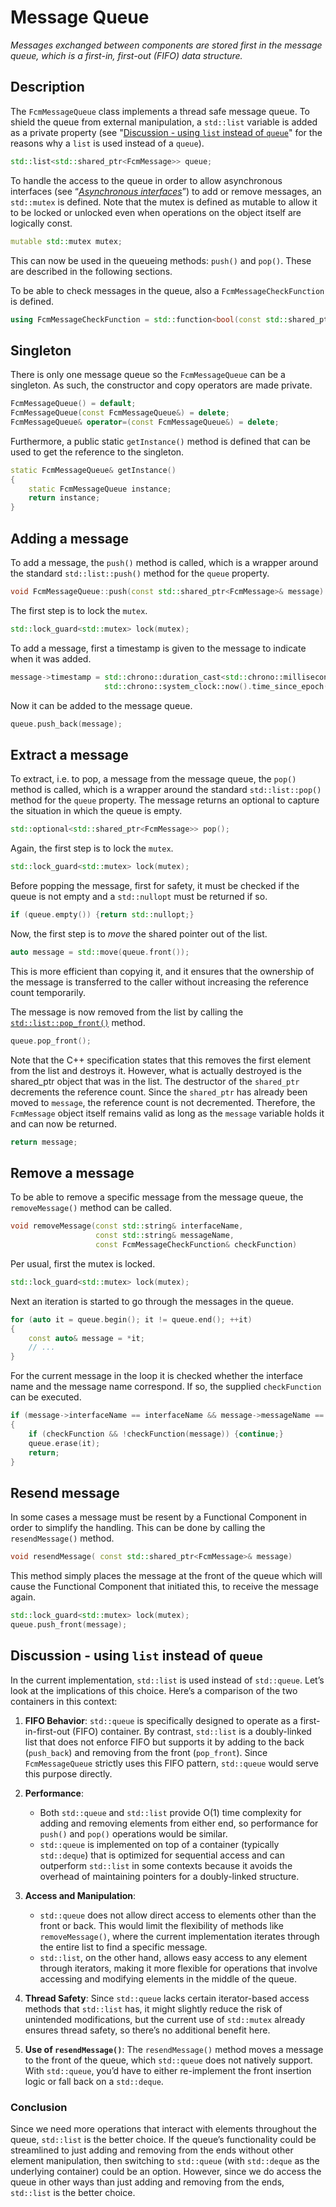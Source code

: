 # Message Queue
_Messages exchanged between components are stored first in the message queue, which is a first-in, first-out (FIFO) data structure._

## Description

The `FcmMessageQueue` class implements a thread safe message queue. To shield the queue from external manipulation, a `std::list` variable is added as a private property (see "[Discussion - using `list` instead of `queue`](MessageQueue.md#discussion-using-list-instead-of-queue)" for the reasons why a `list` is used instead of a `queue`).

```cpp
std::list<std::shared_ptr<FcmMessage>> queue;
```

To handle the access to the queue in order to allow asynchronous interfaces (see “_[Asynchronous interfaces](AsyncInterfaceHandler.md)_”) to add or remove messages, an `std::mutex` is defined. Note that the mutex is defined as mutable to allow it to be locked or unlocked even when operations on the object itself are logically const.

```cpp
mutable std::mutex mutex;
```

This can now be used in the queueing methods: `push()` and `pop()`. These are described in the following sections.

To be able to check messages in the queue, also a `FcmMessageCheckFunction` is defined.

```cpp
using FcmMessageCheckFunction = std::function<bool(const std::shared_ptr<FcmMessage>&)>;
```

## Singleton

There is only one message queue so the `FcmMessageQueue` can be a singleton. As such, the constructor and copy operators are made private.

```cpp
FcmMessageQueue() = default;
FcmMessageQueue(const FcmMessageQueue&) = delete;
FcmMessageQueue& operator=(const FcmMessageQueue&) = delete;
```

Furthermore, a public static `getInstance()` method is defined that can be used to get the reference to the singleton.

```cpp
static FcmMessageQueue& getInstance()
{
    static FcmMessageQueue instance;
    return instance;
}
```

## Adding a message

To add a message, the `push()` method is called, which is a wrapper around the standard `std::list::push()` method for the `queue` property.

```cpp
void FcmMessageQueue::push(const std::shared_ptr<FcmMessage>& message)
```

The first step is to lock the `mutex`.

```cpp
std::lock_guard<std::mutex> lock(mutex);
```

To add a message, first a timestamp is given to the message to indicate when it was added.

```cpp
message->timestamp = std::chrono::duration_cast<std::chrono::milliseconds>(
                     std::chrono::system_clock::now().time_since_epoch()).count();
```

Now it can be added to the message queue.

```cpp
queue.push_back(message);
```

## Extract a message

To extract, i.e. to pop, a message from the message queue, the  `pop()` method is called, which is a wrapper around the standard `std::list::pop()` method for the `queue` property. The message returns an optional to capture the situation in which the queue is empty.

```cpp
std::optional<std::shared_ptr<FcmMessage>> pop();
```

Again, the first step is to lock the `mutex`.

```cpp
std::lock_guard<std::mutex> lock(mutex);
```

Before popping the message, first for safety, it must be checked if the queue is not empty and a `std::nullopt` must be returned if so.

```cpp
if (queue.empty()) {return std::nullopt;}
```

Now, the first step is to _move_ the shared pointer out of the list.

```cpp
auto message = std::move(queue.front());
```

This is more efficient than copying it, and it ensures that the ownership of the message is transferred to the caller without increasing the reference count temporarily.

The message is now removed from the list by calling the <code>[std::list::pop_front()](https://cplusplus.com/reference/list/list/pop_front/)</code> method.

```cpp
queue.pop_front();
```

Note that the C++ specification states that this removes the first element from the list and destroys it. However, what is actually destroyed is the shared_ptr object that was in the list. The destructor of the `shared_ptr` decrements the reference count. Since the `shared_ptr` has already been moved to `message`, the reference count is not decremented. Therefore, the `FcmMessage` object itself remains valid as long as the `message` variable holds it and can now be returned.

```cpp
return message;
```

## Remove a message

To be able to remove a specific message from the message queue, the `removeMessage()` method can be called.

```cpp
void removeMessage(const std::string& interfaceName,
                   const std::string& messageName,
                   const FcmMessageCheckFunction& checkFunction)
```

Per usual, first the mutex is locked.

```cpp
std::lock_guard<std::mutex> lock(mutex);
```

Next an iteration is started to go through the messages in the queue.

```cpp
for (auto it = queue.begin(); it != queue.end(); ++it)
{
    const auto& message = *it;
    // ...
}
```

For the current message in the loop it is checked whether the interface name and the message name correspond. If so, the supplied `checkFunction` can be executed.

```cpp
if (message->interfaceName == interfaceName && message->messageName == messageName)
{
    if (checkFunction && !checkFunction(message)) {continue;}
    queue.erase(it);
    return;
}
```

## Resend message

In some cases a message must be resent by a Functional Component in order to simplify the handling. This can be done by calling the `resendMessage()` method.

```cpp
void resendMessage( const std::shared_ptr<FcmMessage>& message)
```

This method simply places the message at the front of the queue which will cause the Functional Component that initiated this, to receive the message again.

```cpp
std::lock_guard<std::mutex> lock(mutex);
queue.push_front(message);
```

## Discussion - using `list` instead of `queue`

In the current implementation, `std::list` is used instead of `std::queue`. Let’s look at the implications of this choice. Here’s a comparison of the two containers in this context:

1. **FIFO Behavior**: `std::queue` is specifically designed to operate as a first-in-first-out (FIFO) container. By contrast, `std::list` is a doubly-linked list that does not enforce FIFO but supports it by adding to the back (`push_back`) and removing from the front (`pop_front`). Since `FcmMessageQueue` strictly uses this FIFO pattern, `std::queue` would serve this purpose directly.

2. **Performance**: 
   - Both `std::queue` and `std::list` provide O(1) time complexity for adding and removing elements from either end, so performance for `push()` and `pop()` operations would be similar.
   - `std::queue` is implemented on top of a container (typically `std::deque`) that is optimized for sequential access and can outperform `std::list` in some contexts because it avoids the overhead of maintaining pointers for a doubly-linked structure.

3. **Access and Manipulation**:
   - `std::queue` does not allow direct access to elements other than the front or back. This would limit the flexibility of methods like `removeMessage()`, where the current implementation iterates through the entire list to find a specific message.
   - `std::list`, on the other hand, allows easy access to any element through iterators, making it more flexible for operations that involve accessing and modifying elements in the middle of the queue.

4. **Thread Safety**: Since `std::queue` lacks certain iterator-based access methods that `std::list` has, it might slightly reduce the risk of unintended modifications, but the current use of `std::mutex` already ensures thread safety, so there’s no additional benefit here.

5. **Use of `resendMessage()`**: The `resendMessage()` method moves a message to the front of the queue, which `std::queue` does not natively support. With `std::queue`, you’d have to either re-implement the front insertion logic or fall back on a `std::deque`.

### Conclusion
Since we need more operations that interact with elements throughout the queue, `std::list` is the better choice. If the queue’s functionality could be streamlined to just adding and removing from the ends without other element manipulation, then switching to `std::queue` (with `std::deque` as the underlying container) could be an option. However, since we do access the queue in other ways than just adding and removing from the ends, `std::list` is the better choice.
